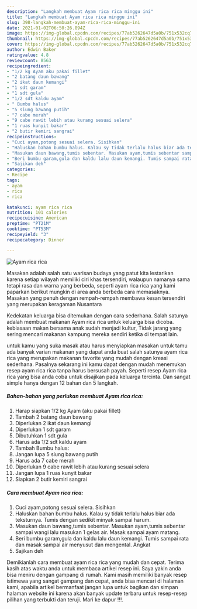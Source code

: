 ```yaml
---
description: "Langkah membuat Ayam rica rica minggu ini"
title: "Langkah membuat Ayam rica rica minggu ini"
slug: 398-langkah-membuat-ayam-rica-rica-minggu-ini
date: 2021-01-02T06:50:26.894Z
image: https://img-global.cpcdn.com/recipes/77ab5262647d5a0b/751x532cq70/ayam-rica-rica-foto-resep-utama.jpg
thumbnail: https://img-global.cpcdn.com/recipes/77ab5262647d5a0b/751x532cq70/ayam-rica-rica-foto-resep-utama.jpg
cover: https://img-global.cpcdn.com/recipes/77ab5262647d5a0b/751x532cq70/ayam-rica-rica-foto-resep-utama.jpg
author: Edwin Baker
ratingvalue: 4.8
reviewcount: 8563
recipeingredient:
- "1/2 kg Ayam aku pakai fillet"
- "2 batang daun bawang"
- "2 ikat daun kemangi"
- "1 sdt garam"
- "1 sdt gula"
- "1/2 sdt kaldu ayam"
- " Bumbu halus"
- "5 siung bawang putih"
- "7 cabe merah"
- "9 cabe rawit lebih atau kurang sesuai selera"
- "1 ruas kunyit bakar"
- "2 butir kemiri sangrai"
recipeinstructions:
- "Cuci ayam,potong sesuai selera. Sisihkan"
- "Haluskan bahan bumbu halus. Kalau sy tidak terlalu halus biar ada teksturnya. Tumis dengan sedikit minyak sampai harum."
- "Masukan daun bawang,tumis sebentar. Masukan ayam,tumis sebentar sampai wangi lalu masukan 1 gelas air. Masak sampai ayam matang."
- "Beri bumbu garam,gula dan kaldu lalu daun kemangi. Tumis sampai rata dan masak sampai air menyusut dan mengental. Angkat"
- "Sajikan deh"
categories:
- Recipe
tags:
- ayam
- rica
- rica

katakunci: ayam rica rica 
nutrition: 101 calories
recipecuisine: American
preptime: "PT21M"
cooktime: "PT53M"
recipeyield: "3"
recipecategory: Dinner

---
```



![Ayam rica rica](https://img-global.cpcdn.com/recipes/77ab5262647d5a0b/751x532cq70/ayam-rica-rica-foto-resep-utama.jpg)

Masakan adalah salah satu warisan budaya yang patut kita lestarikan karena setiap wilayah memiliki ciri khas tersendiri, walaupun namanya sama tetapi rasa dan warna yang berbeda, seperti ayam rica rica yang kami paparkan berikut mungkin di area anda berbeda cara memasaknya. Masakan yang penuh dengan rempah-rempah membawa kesan tersendiri yang merupakan keragaman Nusantara

Kedekatan keluarga bisa ditemukan dengan cara sederhana. Salah satunya adalah membuat makanan Ayam rica rica untuk keluarga bisa dicoba. kebiasaan makan bersama anak sudah menjadi kultur, Tidak jarang yang sering mencari makanan kampung mereka sendiri ketika di tempat lain.



untuk kamu yang suka masak atau harus menyiapkan masakan untuk tamu ada banyak varian makanan yang dapat anda buat salah satunya ayam rica rica yang merupakan makanan favorite yang mudah dengan kreasi sederhana. Pasalnya sekarang ini kamu dapat dengan mudah menemukan resep ayam rica rica tanpa harus bersusah payah.
Seperti resep Ayam rica rica yang bisa anda coba untuk disajikan pada keluarga tercinta. Dan sangat simple hanya dengan 12 bahan dan 5 langkah.


<!--inarticleads1-->

##### Bahan-bahan yang perlukan membuat Ayam rica rica:

1. Harap siapkan 1/2 kg Ayam (aku pakai fillet)
1. Tambah 2 batang daun bawang
1. Diperlukan 2 ikat daun kemangi
1. Diperlukan 1 sdt garam
1. Dibutuhkan 1 sdt gula
1. Harus ada 1/2 sdt kaldu ayam
1. Tambah  Bumbu halus:
1. Jangan lupa 5 siung bawang putih
1. Harus ada 7 cabe merah
1. Diperlukan 9 cabe rawit lebih atau kurang sesuai selera
1. Jangan lupa 1 ruas kunyit bakar
1. Siapkan 2 butir kemiri sangrai




<!--inarticleads2-->

##### Cara membuat  Ayam rica rica:

1. Cuci ayam,potong sesuai selera. Sisihkan
1. Haluskan bahan bumbu halus. Kalau sy tidak terlalu halus biar ada teksturnya. Tumis dengan sedikit minyak sampai harum.
1. Masukan daun bawang,tumis sebentar. Masukan ayam,tumis sebentar sampai wangi lalu masukan 1 gelas air. Masak sampai ayam matang.
1. Beri bumbu garam,gula dan kaldu lalu daun kemangi. Tumis sampai rata dan masak sampai air menyusut dan mengental. Angkat
1. Sajikan deh




Demikianlah cara membuat ayam rica rica yang mudah dan cepat. Terima kasih atas waktu anda untuk membaca artikel resep ini. Saya yakin anda bisa meniru dengan gampang di rumah. Kami masih memiliki banyak resep istimewa yang sangat gampang dan cepat, anda bisa mencari di halaman kami, apabila artikel bermanfaat jangan lupa untuk bagikan dan simpan halaman website ini karena akan banyak update terbaru untuk resep-resep pilihan yang terbukti dan teruji. Mari ke dapur !!!. 
